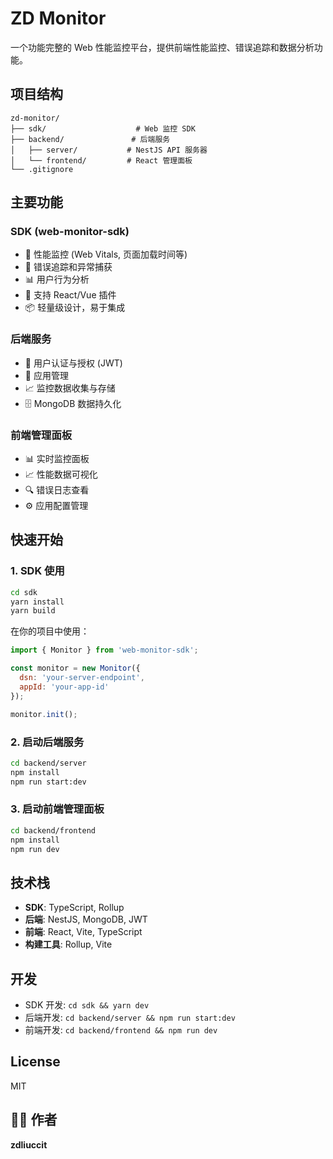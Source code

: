 # ZD Monitor

一个功能完整的 Web 性能监控平台，提供前端性能监控、错误追踪和数据分析功能。

## 项目结构

```
zd-monitor/
├── sdk/                    # Web 监控 SDK
├── backend/               # 后端服务
│   ├── server/           # NestJS API 服务器
│   └── frontend/         # React 管理面板
└── .gitignore
```

## 主要功能

### SDK (web-monitor-sdk)
- 🚀 性能监控 (Web Vitals, 页面加载时间等)
- 🐛 错误追踪和异常捕获
- 📊 用户行为分析
- 🔌 支持 React/Vue 插件
- 📦 轻量级设计，易于集成

### 后端服务
- 🔐 用户认证与授权 (JWT)
- 📱 应用管理
- 📈 监控数据收集与存储
- 🗄️ MongoDB 数据持久化

### 前端管理面板
- 📊 实时监控面板
- 📈 性能数据可视化
- 🔍 错误日志查看
- ⚙️ 应用配置管理

## 快速开始

### 1. SDK 使用

```bash
cd sdk
yarn install
yarn build
```

在你的项目中使用：

```javascript
import { Monitor } from 'web-monitor-sdk';

const monitor = new Monitor({
  dsn: 'your-server-endpoint',
  appId: 'your-app-id'
});

monitor.init();
```

### 2. 启动后端服务

```bash
cd backend/server
npm install
npm run start:dev
```

### 3. 启动前端管理面板

```bash
cd backend/frontend
npm install
npm run dev
```

## 技术栈

- **SDK**: TypeScript, Rollup
- **后端**: NestJS, MongoDB, JWT
- **前端**: React, Vite, TypeScript
- **构建工具**: Rollup, Vite

## 开发

- SDK 开发: `cd sdk && yarn dev`
- 后端开发: `cd backend/server && npm run start:dev`
- 前端开发: `cd backend/frontend && npm run dev`

## License

MIT

## 👨‍💻 作者

**zdliuccit**
